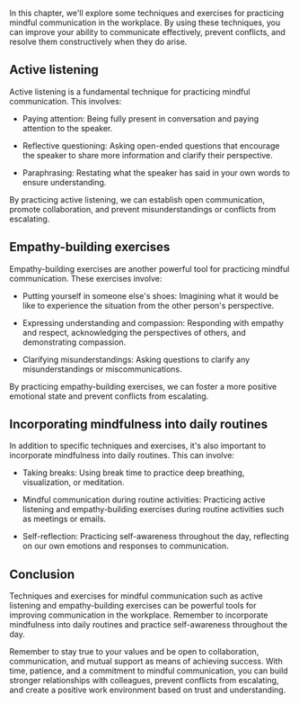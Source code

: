 
In this chapter, we'll explore some techniques and exercises for practicing mindful communication in the workplace. By using these techniques, you can improve your ability to communicate effectively, prevent conflicts, and resolve them constructively when they do arise.

Active listening
----------------

Active listening is a fundamental technique for practicing mindful communication. This involves:

* Paying attention: Being fully present in conversation and paying attention to the speaker.

* Reflective questioning: Asking open-ended questions that encourage the speaker to share more information and clarify their perspective.

* Paraphrasing: Restating what the speaker has said in your own words to ensure understanding.

By practicing active listening, we can establish open communication, promote collaboration, and prevent misunderstandings or conflicts from escalating.

Empathy-building exercises
--------------------------

Empathy-building exercises are another powerful tool for practicing mindful communication. These exercises involve:

* Putting yourself in someone else's shoes: Imagining what it would be like to experience the situation from the other person's perspective.

* Expressing understanding and compassion: Responding with empathy and respect, acknowledging the perspectives of others, and demonstrating compassion.

* Clarifying misunderstandings: Asking questions to clarify any misunderstandings or miscommunications.

By practicing empathy-building exercises, we can foster a more positive emotional state and prevent conflicts from escalating.

Incorporating mindfulness into daily routines
---------------------------------------------

In addition to specific techniques and exercises, it's also important to incorporate mindfulness into daily routines. This can involve:

* Taking breaks: Using break time to practice deep breathing, visualization, or meditation.

* Mindful communication during routine activities: Practicing active listening and empathy-building exercises during routine activities such as meetings or emails.

* Self-reflection: Practicing self-awareness throughout the day, reflecting on our own emotions and responses to communication.

Conclusion
----------

Techniques and exercises for mindful communication such as active listening and empathy-building exercises can be powerful tools for improving communication in the workplace. Remember to incorporate mindfulness into daily routines and practice self-awareness throughout the day.

Remember to stay true to your values and be open to collaboration, communication, and mutual support as means of achieving success. With time, patience, and a commitment to mindful communication, you can build stronger relationships with colleagues, prevent conflicts from escalating, and create a positive work environment based on trust and understanding.
